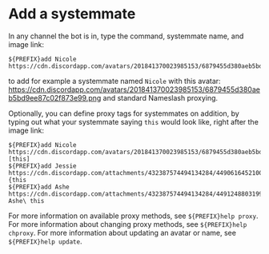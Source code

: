 # Add a systemmate

In any channel the bot is in, type the command, systemmate name, and image link:

```
${PREFIX}add Nicole https://cdn.discordapp.com/avatars/201841370023985153/6879455d380aeb5bd9ee87c02f873e99.png
```
to add for example a systemmate named `Nicole` with this avatar: <https://cdn.discordapp.com/avatars/201841370023985153/6879455d380aeb5bd9ee87c02f873e99.png> and standard Nameslash proxying.

Optionally, you can define proxy tags for systemmates on addition, by typing out what your systemmate saying `this` would look like, right after the image link:

```
${PREFIX}add Nicole https://cdn.discordapp.com/avatars/201841370023985153/6879455d380aeb5bd9ee87c02f873e99.png [this]
${PREFIX}add Jessie https://cdn.discordapp.com/attachments/432387574494134284/449061645210091520/image.png {this
${PREFIX}add Ashe https://cdn.discordapp.com/attachments/432387574494134284/449124880319905792/image.png Ashe\ this
```
For more information on available proxy methods, see `${PREFIX}help proxy`. 
For more information about changing proxy methods, see `${PREFIX}help chproxy`.
For more information about updating an avatar or name, see `${PREFIX}help update`.